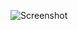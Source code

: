 ![Screenshot](https://raw.githubusercontent.com/Cryakl/Ultimate-RAT-Collection/refs/heads/main/BlackCore/BlackCore%20v1.1/Screenshot.png)
